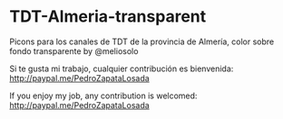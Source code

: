# TDT-Almeria-transparent
Picons para los canales de TDT de la provincia de Almería, color sobre fondo transparente by @meliosolo

Si te gusta mi trabajo, cualquier contribución es bienvenida: http://paypal.me/PedroZapataLosada

If you enjoy my job, any contribution is welcomed: http://paypal.me/PedroZapataLosada
